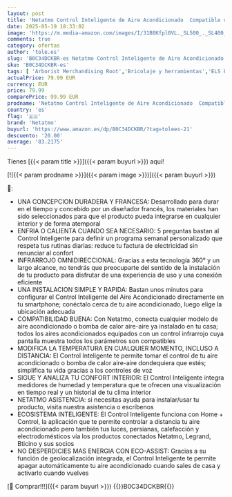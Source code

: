 ```yaml
---
layout: post
title: 'Netatmo Control Inteligente de Aire Acondicionado  Compatible con Todos los Aires acondicionados y Bombas de Calor  WI-FI  Ahorro de energía  Alexa  Google Assistant  Siri  NAC-IB'
date: 2025-05-19 18:33:02
image: 'https://m.media-amazon.com/images/I/31B8Kfpl0VL._SL500_._SL400_.jpg'
comments: true
category: ofertas
author: 'tole.es'
slug: 'B0C34DCKBR-es Netatmo Control Inteligente de Aire Acondicionado...'
sku: 'B0C34DCKBR-es'
tags: [ 'Arborist Merchandising Root','Bricolaje y herramientas','ELS ES','Enchufes inteligentes y a control remoto','Enchufes y accesorios','Instalación eléctrica','Netatmo_ES','Self Service','Special Features Stores','alexa','f8a41b96-6bb6-4d7d-bb5b-67f8fcd7c327_0','f8a41b96-6bb6-4d7d-bb5b-67f8fcd7c327_101','f8a41b96-6bb6-4d7d-bb5b-67f8fcd7c327_5101','netatmo','🇪🇸', ]
actualPrice: 79.99 EUR
currency: EUR
price: 79.99
comparePrice: 99.99 EUR
prodname: 'Netatmo Control Inteligente de Aire Acondicionado  Compatible con Todos los Aires acondicionados y Bombas de Calor  WI-FI  Ahorro de energía  Alexa  Google Assistant  Siri  NAC-IB'
country: 'es'
flag: '🇪🇸'
brand: 'Netatmo'
buyurl: 'https://www.amazon.es/dp/B0C34DCKBR/?tag=tolees-21'
descuento: '20.00'
average: '83.2175'
---
```


Tienes [{{< param title >}}]({{< param buyurl >}}) aqui!

[![{{< param prodname >}}]({{< param image >}})]({{< param buyurl >}})

🔎:

- UNA CONCEPCION DURADERA Y FRANCESA: Desarrollado para durar en el tiempo y concebido por un diseñador francés, los materiales han sido seleccionados para que el producto pueda integrarse en cualquier interior y de forma atemporal
- ENFRIA O CALIENTA CUANDO SEA NECESARIO: 5 preguntas bastan al Control Inteligente para definir un programa semanal personalizado que respeta tus rutinas diarias: reduce tu factura de electricidad sin renunciar al confort
- INFRARROJO OMNIDIRECCIONAL: Gracias a esta tecnología 360° y un largo alcance, no tendrás que preocuparte del sentido de la instalación de tu producto para disfrutar de una experiencia de uso y una conexión eficiente
- UNA INSTALACION SIMPLE Y RAPIDA: Bastan unos minutos para configurar el Control Inteligente del Aire Acondicionado directamente en tu smartphone; conéctalo cerca de tu aire acondicionado, luego elige la ubicación adecuada
- COMPATIBILIDAD BUENA: Con Netatmo, conecta cualquier modelo de aire acondicionado o bomba de calor aire-aire ya instalado en tu casa; todos los aires acondicionados equipados con un control infrarrojo cuya pantalla muestra todos los parámetros son compatibles
- MODIFICA LA TEMPERATURA EN CUALQUIER MOMENTO, INCLUSO A DISTANCIA: El Control Inteligente te permite tomar el control de tu aire acondicionado o bomba de calor aire-aire dondequiera que estés; simplifica tu vida gracias a los controles de voz
- SIGUE Y ANALIZA TU CONFORT INTERIOR: El Control Inteligente integra medidores de humedad y temperatura que te ofrecen una visualización en tiempo real y un historial de tu clima interior
- NETATMO ASISTENCIA: si necesitas ayuda para instalar/usar tu producto, visita nuestra asistencia o escríbenos
- ECOSISTEMA INTELIGENTE: El Control Inteligente funciona con Home + Control, la aplicación que te permite controlar a distancia tu aire acondicionado pero también tus luces, persianas, calefacción y electrodomésticos vía los productos conectados Netatmo, Legrand, Bticino y sus socios
- NO DESPERDICIES MAS ENERGIA CON ECO-ASSIST: Gracias a su función de geolocalización integrada, el Control Inteligente te permite apagar automáticamente tu aire acondicionado cuando sales de casa y activarlo cuando vuelves

[🛒 Comprar!!!]({{< param buyurl >}})
{{<world>}}B0C34DCKBR{{</world>}}
